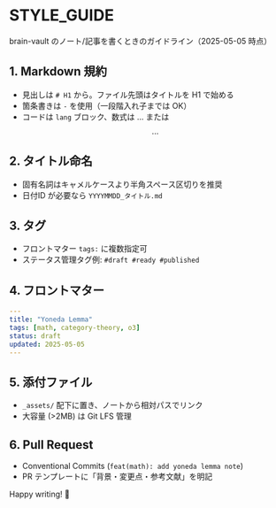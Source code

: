 # STYLE_GUIDE

brain-vault のノート/記事を書くときのガイドライン（2025-05-05 時点）

## 1. Markdown 規約
- 見出しは `# H1` から。ファイル先頭はタイトルを H1 で始める
- 箇条書きは `-` を使用（一段階入れ子までは OK）
- コードは ```lang``` ブロック、数式は $...$ または $$...$$

## 2. タイトル命名
- 固有名詞はキャメルケースより半角スペース区切りを推奨
- 日付ID が必要なら `YYYYMMDD_タイトル.md`

## 3. タグ
- フロントマター `tags:` に複数指定可
- ステータス管理タグ例: `#draft #ready #published`

## 4. フロントマター
```yaml
---
title: "Yoneda Lemma"
tags: [math, category-theory, o3]
status: draft
updated: 2025-05-05
---
```

## 5. 添付ファイル
- `_assets/` 配下に置き、ノートから相対パスでリンク
- 大容量 (>2MB) は Git LFS 管理

## 6. Pull Request
- Conventional Commits (`feat(math): add yoneda lemma note`)
- PR テンプレートに「背景・変更点・参考文献」を明記

Happy writing! 📝
